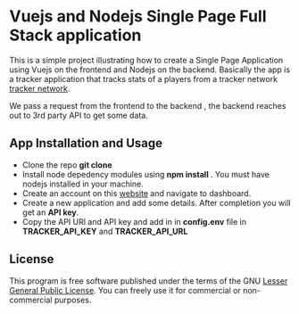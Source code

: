 # Vuejs and Nodejs Single Page Full Stack application

This is a simple project illustrating how to create a Single 
Page Application using Vuejs on the frontend and Nodejs on the backend. Basically  the app is a tracker application that tracks stats of a players from a tracker network  [tracker network](https://tracker.gg/developers).

We pass a request from the frontend to the backend , the backend reaches out to 3rd party API to get some data. 

## App Installation and Usage
* Clone the repo **git clone**
* Install node depedency modules using **npm install** . You must have nodejs installed in your machine.
* Create an account on this [website](https://tracker.gg/developers) and navigate to dashboard.
* Create a new application and add some details. After completion you will get an **API key**.
* Copy the API URl and API key and add in in **config.env** file in **TRACKER_API_KEY** and **TRACKER_API_URL**


## License
This program is free software published under the terms of the GNU [Lesser General Public License](http://www.gnu.org/copyleft/lesser.html).
You can freely use it for commercial or non-commercial purposes.